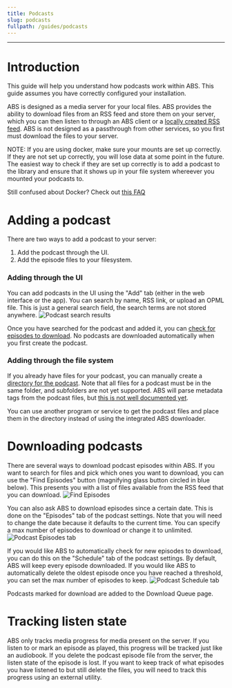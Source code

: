 ```yaml
---
title: Podcasts
slug: podcasts
fullpath: /guides/podcasts
---
```


---

# Introduction
This guide will help you understand how podcasts work within ABS. This guide assumes you have correctly configured your installation.

ABS is designed as a media server for your local files.
ABS provides the ability to download files from an RSS feed and store them on your server, which you can then listen to through an ABS client or a [locally created RSS feed](/guides/rss_feeds).
ABS is not designed as a passthrough from other services, so you first must download the files to your server.

NOTE: If you are using docker, make sure your mounts are set up correctly. If they are not set up correctly, you will lose data at some point in the future. The easiest way to check if they are set up correctly is to add a podcast to the library and ensure that it shows up in your file system whereever you mounted your podcasts to. 

Still confused about Docker? Check out [this FAQ](/faq/server#im-still-confused-about-what-docker-and-containers-are-and-how-they-work)

# Adding a podcast
There are two ways to add a podcast to your server:
1) Add the podcast through the UI.
2) Add the episode files to your filesystem.

### Adding through the UI
You can add podcasts in the UI using the "Add" tab (either in the web interface or the app).
You can search by name, RSS link, or upload an OPML file.
This is just a general search field, the search terms are not stored anywhere.
![Podcast search results](/guides/podcasts/security_now_search.png)

Once you have searched for the podcast and added it, you can [check for episodes to download](/guides/podcasts#downloading-podcasts). No podcasts are downloaded automatically when you first create the podcast.

### Adding through the file system
If you already have files for your podcast, you can manually create a [directory for the podcast](/docs#podcast-directory-structure).
Note that all files for a podcast must be in the same folder, and subfolders are not yet supported.
ABS will parse metadata tags from the podcast files, but [this is not well documented yet](https://github.com/advplyr/audiobookshelf/issues/1488).

You can use another program or service to get the podcast files and place them in the directory instead of using the integrated ABS downloader.

# Downloading podcasts
There are several ways to download podcast episodes within ABS.
If you want to search for files and pick which ones you want to download, you can use the "Find Episodes" button (magnifying glass button circled in blue below).
This presents you with a list of files available from the RSS feed that you can download.
![Find Episodes](/guides/podcasts/newly_added.png)

You can also ask ABS to download episodes since a certain date. This is done on the "Episodes" tab of the podcast settings.
Note that you will need to change the date because it defaults to the current time.
You can specify a max number of episodes to download or change it to unlimited.
![Podcast Episodes tab](/guides/podcasts/episodes_tab_blank.png)

If you would like ABS to automatically check for new episodes to download, you can do this on the "Schedule" tab of the podcast settings.
By default, ABS will keep every episode downloaded.
If you would like ABS to automatically delete the oldest episode once you have reached a threshold, you can set the max number of episodes to keep.
![Podcast Schedule tab](/guides/podcasts/schedule_tab.png)

Podcasts marked for download are added to the Download Queue page.

# Tracking listen state
ABS only tracks media progress for media present on the server.
If you listen to or mark an episode as played, this progress will be tracked just like an audiobook.
If you delete the podcast episode file from the server, the listen state of the episode is lost.
If you want to keep track of what episodes you have listened to but still delete the files, you will need to track this progress using an external utility.